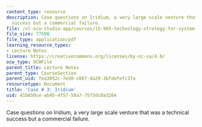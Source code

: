 ```yaml
---
content_type: resource
description: Case questions on Iridium, a very large scale venture that was a technical
  success but a commercial failure.
file: /ol-ocw-studio-app/courses/15-965-technology-strategy-for-system-design-and-management-spring-2009/41b650ceab454f5758a77573dc8a3264_MIT15_965S09_case03.pdf
file_size: 77598
file_type: application/pdf
learning_resource_types:
- Lecture Notes
license: https://creativecommons.org/licenses/by-nc-sa/4.0/
ocw_type: OCWFile
parent_title: Lecture Notes
parent_type: CourseSection
parent_uid: fea3852c-7e50-c067-da20-3bfdefefc37a
resourcetype: Document
title: 'Case # 3: Iridium'
uid: 41b650ce-ab45-4f57-58a7-7573dc8a3264
---
```

Case questions on Iridium, a very large scale venture that was a technical success but a commercial failure.